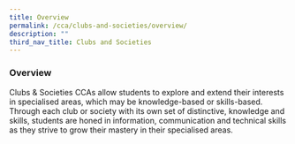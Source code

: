 ```yaml
---
title: Overview
permalink: /cca/clubs-and-societies/overview/
description: ""
third_nav_title: Clubs and Societies
---
```

### Overview

Clubs & Societies CCAs allow students to explore and extend their interests in specialised areas, which may be knowledge-based or skills-based. Through each club or society with its own set of distinctive, knowledge and skills, students are honed in information, communication and technical skills as they strive to grow their mastery in their specialised areas.